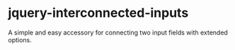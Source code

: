 # jquery-interconnected-inputs
A simple and easy accessory for connecting two input fields with extended options.
